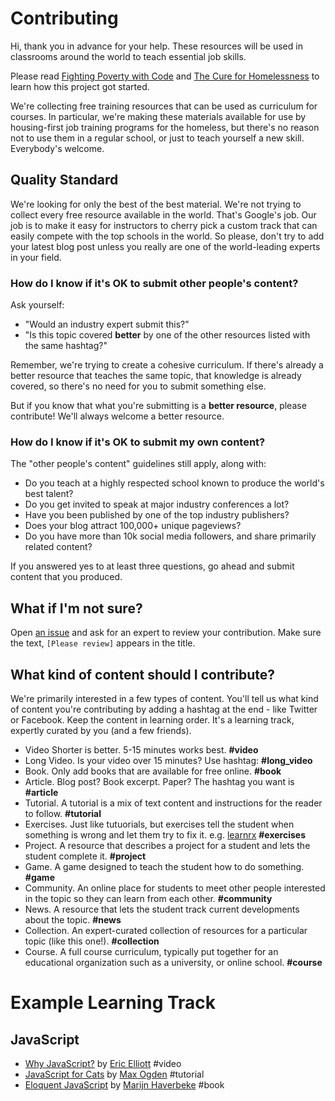 # Contributing

Hi, thank you in advance for your help. These resources will be used in classrooms around the world to teach essential job skills.

Please read [Fighting Poverty with Code](https://medium.com/javascript-scene/fighting-poverty-with-code-d1ed3ebd982d) and [The Cure for Homelessness](https://medium.com/end-homelessness/the-cure-for-homelessness-83ef0d621c71) to learn how this project got started.

We're collecting free training resources that can be used as curriculum for courses. In particular, we're making these materials available for use by housing-first job training programs for the homeless, but there's no reason not to use them in a regular school, or just to teach yourself a new skill. Everybody's welcome.

## Quality Standard

We're looking for only the best of the best material. We're not trying to collect every free resource available in the world. That's Google's job. Our job is to make it easy for instructors to cherry pick a custom track that can easily compete with the top schools in the world. So please, don't try to add your latest blog post unless you really are one of the world-leading experts in your field.


### How do I know if it's OK to submit other people's content?

Ask yourself:

* "Would an industry expert submit this?"
* "Is this topic covered **better** by one of the other resources listed with the same hashtag?"

Remember, we're trying to create a cohesive curriculum. If there's already a better resource that teaches the same topic, that knowledge is already covered, so there's no need for you to submit something else.

But if you know that what you're submitting is a **better resource**, please contribute! We'll always welcome a better resource.


### How do I know if it's OK to submit my own content?

The "other people's content" guidelines still apply, along with:

* Do you teach at a highly respected school known to produce the world's best talent?
* Do you get invited to speak at major industry conferences a lot?
* Have you been published by one of the top industry publishers?
* Does your blog attract 100,000+ unique pageviews?
* Do you have more than 10k social media followers, and share primarily related content?

If you answered yes to at least three questions, go ahead and submit content that you produced.


## What if I'm not sure?

Open [an issue](https://github.com/jshomes/learning-resources/issues/new?title=[Please%20review]) and ask for an expert to review your contribution. Make sure the text, `[Please review]` appears in the title.


## What kind of content should I contribute?

We're primarily interested in a few types of content. You'll tell us what kind of content you're contributing by adding a hashtag at the end - like Twitter or Facebook. Keep the content in learning order. It's a learning track, expertly curated by you (and a few friends).

* Video Shorter is better. 5-15 minutes works best. **#video**
* Long Video. Is your video over 15 minutes? Use hashtag: **#long_video**
* Book. Only add books that are available for free online. **#book**
* Article. Blog post? Book excerpt. Paper? The hashtag you want is **#article**
* Tutorial. A tutorial is a mix of text content and instructions for the reader to follow. **#tutorial**
* Exercises. Just like tutuorials, but exercises tell the student when something is wrong and let them try to fix it. e.g. [learnrx](http://jhusain.github.io/learnrx/) **#exercises**
* Project. A resource that describes a project for a student and lets the student complete it. **#project**
* Game. A game designed to teach the student how to do something. **#game**
* Community. An online place for students to meet other people interested in the topic so they can learn from each other. **#community**
* News. A resource that lets the student track current developments about the topic. **#news**
* Collection. An expert-curated collection of resources for a particular topic (like this one!). **#collection**
* Course. A full course curriculum, typically put together for an educational organization such as a university, or online school. **#course**

# Example Learning Track

## JavaScript

* [Why JavaScript?](https://vimeo.com/101269995) by [Eric Elliott](https://twitter.com/_ericelliott) #video
* [JavaScript for Cats](https://medium.com/javascript-scene/learn-javascript-b631a4af11f2) by [Max Ogden](http://jsforcats.com/) #tutorial
* [Eloquent JavaScript](http://eloquentjavascript.net/) by [Marijn Haverbeke](marijnjh) #book
